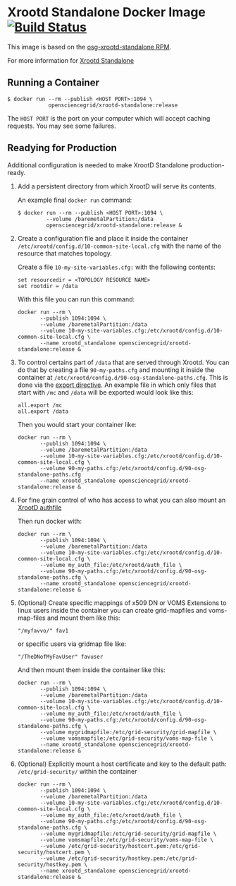 Xrootd Standalone Docker Image [![Build Status](https://travis-ci.org/opensciencegrid/docker-xrootd-standalone.svg?branch=master)](https://travis-ci.org/opensciencegrid/docker-xrootd-standalone)
==============================

This image is based on the [osg-xrootd-standalone RPM](https://github.com/opensciencegrid/Software-Redhat/tree/trunk/osg-xrootd).

For more information for [Xrootd Standalone](https://opensciencegrid.org/docs/data/xrootd/install-standalone/)


Running a Container
-------------------

```
$ docker run --rm --publish <HOST PORT>:1094 \
             opensciencegrid/xrootd-standalone:release
```

The `HOST PORT` is the port on your computer which will accept caching requests.  You may see some failures.  

Readying for Production
------------------------

Additional configuration is needed to make XrootD Standalone production-ready.

1. Add a persistent directory from which XrootD will serve its contents.

    An example final `docker run` command:

    ```
    $ docker run --rm --publish <HOST PORT>:1094 \
             --volume /baremetalPartition:/data
             opensciencegrid/xrootd-standalone:release &
    ```

1. Create a configuration file and place it inside the container `/etc/xrootd/config.d/10-common-site-local.cfg` with the name of the resource that matches topology.

    Create a file `10-my-site-variables.cfg:` with the following contents:
    ```
    set resourcedir = <TOPOLOGY RESOURCE NAME>
    set rootdir = /data
    ```

    With this file you can run this command:
    ```
    docker run --rm \
           --publish 1094:1094 \
           --volume /baremetalPartition:/data
           --volume 10-my-site-variables.cfg:/etc/xrootd/config.d/10-common-site-local.cfg \
           --name xrootd_standalone opensciencegrid/xrootd-standalone:release &
    ```

1. To control certains part of `/data` that are served through Xrootd. You can do that by creating a file `90-my-paths.cfg` and mounting it inside the container at `/etc/xrootd/config.d/90-osg-standalone-paths.cfg`. This is done via the [export directive](https://xrootd.slac.stanford.edu/doc/dev49/ofs_config.htm#_Toc522916544). An example file in which only files that start with `/mc` and `/data` will be exported would look like this:

    ```
    all.export /mc
    all.export /data
    ```

    Then you would start your container like:

    ```
    docker run --rm \
           --publish 1094:1094 \
           --volume /baremetalPartition:/data
           --volume 10-my-site-variables.cfg:/etc/xrootd/config.d/10-common-site-local.cfg \
           --volume 90-my-paths.cfg:/etc/xrootd/config.d/90-osg-standalone-paths.cfg
           --name xrootd_standalone opensciencegrid/xrootd-standalone:release &
    ```

1. For fine grain control of who has access to what you can also mount an [XrootD authfile](https://opensciencegrid.org/docs/data/xrootd/xrootd-authorization/)


    Then run docker with:

    ```
    docker run --rm \
           --publish 1094:1094 \
           --volume /baremetalPartition:/data
           --volume 10-my-site-variables.cfg:/etc/xrootd/config.d/10-common-site-local.cfg \
           --volume my_auth_file:/etc/xrootd/auth_file \
           --volume 90-my-paths.cfg:/etc/xrootd/config.d/90-osg-standalone-paths.cfg \
           --name xrootd_standalone opensciencegrid/xrootd-standalone:release &
    ```

1. (Optional) Create specific mappings of x509 DN or VOMS Extensions to linux users inside the container you can create grid-mapfiles and voms-map-files and mount them like this:


    ```
    "/myfavvo/" fav1
    ```

    or specific users via gridmap file like:

    ```
    "/TheDNofMyFavUser" favuser
    ```

    And then mount them inside the container like this:

    ```
    docker run --rm \
           --publish 1094:1094 \
           --volume /baremetalPartition:/data
           --volume 10-my-site-variables.cfg:/etc/xrootd/config.d/10-common-site-local.cfg \
           --volume	my_auth_file:/etc/xrootd/auth_file \
           --volume 90-my-paths.cfg:/etc/xrootd/config.d/90-osg-standalone-paths.cfg \
           --volume mygridmapfile:/etc/grid-security/grid-mapfile \
           --volume vomsmapfile:/etc/grid-security/voms-map-file \
           --name xrootd_standalone opensciencegrid/xrootd-standalone:release &
    ```

1. (Optional) Explicitly mount a host certificate and key to the default path: `/etc/grid-security/` within the container

    ```
    docker run --rm \
           --publish 1094:1094 \
           --volume /baremetalPartition:/data
           --volume 10-my-site-variables.cfg:/etc/xrootd/config.d/10-common-site-local.cfg \
           --volume my_auth_file:/etc/xrootd/auth_file \
           --volume 90-my-paths.cfg:/etc/xrootd/config.d/90-osg-standalone-paths.cfg \
           --volume mygridmapfile:/etc/grid-security/grid-mapfile \
           --volume vomsmapfile:/etc/grid-security/voms-map-file \
           --volume /etc/grid-security/hostcert.pem:/etc/grid-security/hostcert.pem \
           --volume /etc/grid-security/hostkey.pem:/etc/grid-security/hostkey.pem \
           --name xrootd_standalone opensciencegrid/xrootd-standalone:release &
